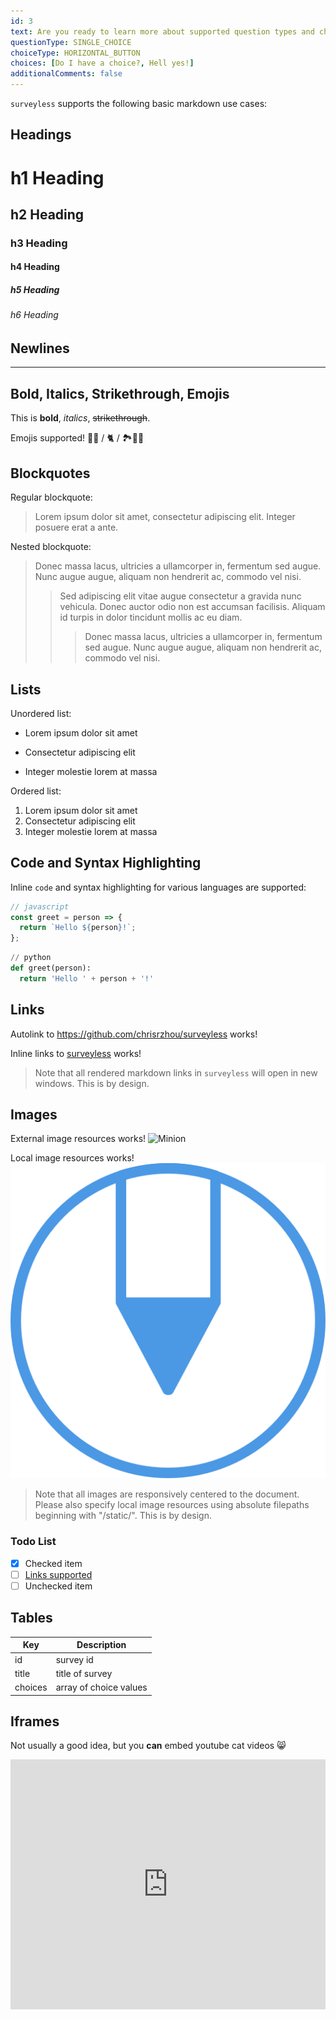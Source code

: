 ```yaml
---
id: 3
text: Are you ready to learn more about supported question types and choice sets in surveyless!
questionType: SINGLE_CHOICE
choiceType: HORIZONTAL_BUTTON
choices: [Do I have a choice?, Hell yes!]
additionalComments: false
---
```


`surveyless` supports the following basic markdown use cases:

## Headings

# h1 Heading

## h2 Heading

### h3 Heading

#### h4 Heading

##### h5 Heading

###### h6 Heading

## Newlines

---

## Bold, Italics, Strikethrough, Emojis

This is **bold**, _italics_, ~~strikethrough~~.

Emojis supported! 👨‍💻 / 🐈 / 🏞️🍜🍣

## Blockquotes

Regular blockquote:

> Lorem ipsum dolor sit amet, consectetur adipiscing elit. Integer posuere erat a ante.

Nested blockquote:

> Donec massa lacus, ultricies a ullamcorper in, fermentum sed augue.
> Nunc augue augue, aliquam non hendrerit ac, commodo vel nisi.
>
> > Sed adipiscing elit vitae augue consectetur a gravida nunc vehicula. Donec auctor
> > odio non est accumsan facilisis. Aliquam id turpis in dolor tincidunt mollis ac eu diam.
> >
> > > Donec massa lacus, ultricies a ullamcorper in, fermentum sed augue.
> > > Nunc augue augue, aliquam non hendrerit ac, commodo vel nisi.

## Lists

Unordered list:

- Lorem ipsum dolor sit amet

* Consectetur adipiscing elit

- Integer molestie lorem at massa

Ordered list:

1. Lorem ipsum dolor sit amet
2. Consectetur adipiscing elit
3. Integer molestie lorem at massa

## Code and Syntax Highlighting

Inline `code` and syntax highlighting for various languages are supported:

```javascript
// javascript
const greet = person => {
  return `Hello ${person}!`;
};
```

```python
// python
def greet(person):
  return 'Hello ' + person + '!'
```

## Links

Autolink to https://github.com/chrisrzhou/surveyless works!

Inline links to [surveyless](https://github.com/chrisrzhou/surveyless) works!

> Note that all rendered markdown links in `surveyless` will open in new windows. This is by design.

## Images

External image resources works!
![Minion](http://octodex.github.com/images/minion.png)

Local image resources works!
![](/static/images/logo.png)

> Note that all images are responsively centered to the document. Please also specify local image resources using absolute filepaths beginning with "/static/". This is by design.

### Todo List

- [x] Checked item
- [ ] [Links supported](#qux)
- [ ] Unchecked item

## Tables

| Key     | Description            |
| ------- | ---------------------- |
| id      | survey id              |
| title   | title of survey        |
| choices | array of choice values |

## Iframes

Not usually a good idea, but you **can** embed youtube cat videos 😸

<iframe
  src="http://www.youtube.com/embed/SB-qEYVdvXA&origin=https://netlify.com""
  height="400px"
  width="100%"
  frameborder="0">
</iframe>

